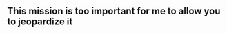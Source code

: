 ## This mission is too important for me to allow you to jeopardize it

<!--
**weg-9000/weg-9000** is a ✨ _special_ ✨ repository because its `README.md` (this file) appears on your GitHub profile.


![What Am I Listening]https://firebasestorage.googleapis.com/v0/b/weg-c6d13.firebasestorage.app/o/listening-on-ytmusic.svg?alt=media&token=63721873-9300-4100-beca-0d6fc878a38c

Here are some ideas to get you started:

- 🔭 I’m currently working on ...
- 🌱 I’m currently learning ...
- 👯 I’m looking to collaborate on ...
- 🤔 I’m looking for help with ...
- 💬 Ask me about ...
- 📫 How to reach me: ...
- 😄 Pronouns: ...
- ⚡ Fun fact: ...
-->
